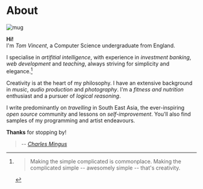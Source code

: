 # About

<span id="mugshot">![mug]</span>

**Hi!**  
I'm *Tom Vincent*, a Computer Science undergraduate from England.

I specialise in *artifitial intelligence*, with experience in *investment
banking*, *web development* and *teaching*, always striving for simplicity and
elegance.[^1]

Creativity is at the heart of my philosophy. I have an extensive background in
*music*, *audio production* and *photography*. I'm a *fitness and nutrition*
enthusiast and a pursuer of *logical reasoning*.

I write predominantly on *travelling* in South East Asia, the ever-inspiring
*open source* community and lessons on *self-improvement*. You'll also find
samples of my programming and artist endeavours.

**Thanks** for stopping by!

[^1]: > Making the simple complicated is commonplace. Making the complicated
simple -- awesomely simple -- that's creativity.
>
> -- <cite>[Charles Mingus][]</cite>

  [mug]: http://www.gravatar.com/avatar/4103b4e9e71e7d5f14b740c9d36c231f?s=140&d=mm&r=PG "My mug shot"
  [Charles Mingus]: http://en.wikipedia.org/wiki/Charles_Mingus "Wikipedia entry on Charles Mingus"

